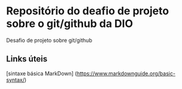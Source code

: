 # Repositório do deafio de projeto sobre o git/github da DIO
Desafio de projeto sobre git/github


## Links úteis
[sintaxe básica MarkDown] (https://www.markdownguide.org/basic-syntax/)
